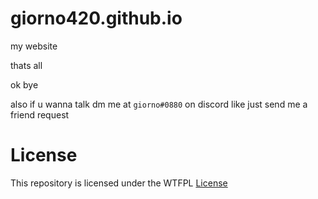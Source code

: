 # giorno420.github.io
my website

thats all

ok bye

also if u wanna talk dm me at `giorno#0880` on discord like just send me a friend request

# License
This repository is licensed under the WTFPL <a href="/LICENSE">License</a>
